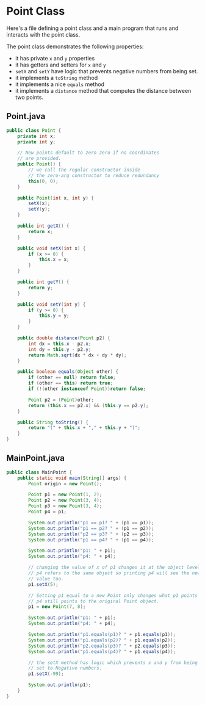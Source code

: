 # Point Class

Here's a file defining a point class and a main program that runs and interacts with
the point class.

The point class demonstrates the following properties:
- it has private `x` and `y` properties
- it has getters and setters for `x` and `y`
- `setX` and `setY` have logic that prevents negative numbers from being set.
- it implements a `toString` method
- it implements a nice `equals` method
- it implements a `distance` method that computes the distance between two points.

## Point.java

```java
public class Point {
    private int x;
    private int y;

    // New points default to zero zero if no coordinates
    // are provided.
    public Point() {
        // we call the regular constructor inside
        // the zero-arg constructor to reduce redundancy
        this(0, 0);
    }

    public Point(int x, int y) {
        setX(x);
        setY(y);
    }

    public int getX() {
        return x;
    }

    public void setX(int x) {
        if (x >= 0) {
            this.x = x;
        }
    }

    public int getY() {
        return y;
    }

    public void setY(int y) {
        if (y >= 0) {
            this.y = y;
        }
    }

    public double distance(Point p2) {
        int dx = this.x - p2.x;
        int dy = this.y - p2.y;
        return Math.sqrt(dx * dx + dy * dy);
    }

    public boolean equals(Object other) {
        if (other == null) return false;
        if (other == this) return true;
        if (!(other instanceof Point))return false;

        Point p2 = (Point)other;
        return (this.x == p2.x) && (this.y == p2.y);
    }

    public String toString() {
        return "(" + this.x + "," + this.y + ")";
    }
}
```

## MainPoint.java

```java
public class MainPoint {
    public static void main(String[] args) {
        Point origin = new Point();

        Point p1 = new Point(1, 2);
        Point p2 = new Point(3, 4);
        Point p3 = new Point(3, 4);
        Point p4 = p1;

        System.out.println("p1 == p1? " + (p1 == p1));
        System.out.println("p1 == p2? " + (p1 == p2));
        System.out.println("p2 == p3? " + (p2 == p3));
        System.out.println("p1 == p4? " + (p1 == p4));

        System.out.println("p1: " + p1);
        System.out.println("p4: " + p4);

        // changing the value of x of p1 changes it at the object level.
        // p4 refers to the same object so printing p4 will see the new
        // value too.
        p1.setX(5);

        // Setting p1 equal to a new Point only changes what p1 points too.
        // p4 still points to the original Point object.
        p1 = new Point(7, 8);

        System.out.println("p1: " + p1);
        System.out.println("p4: " + p4);

        System.out.println("p1.equals(p1)? " + p1.equals(p1));
        System.out.println("p1.equals(p2)? " + p1.equals(p2));
        System.out.println("p2.equals(p3)? " + p2.equals(p3));
        System.out.println("p1.equals(p4)? " + p1.equals(p4));

        // the setX method has logic which prevents x and y from being
        // set to Negative numbers.
        p1.setX(-99);

        System.out.println(p1);
    }
}
```
